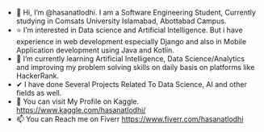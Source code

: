 - 👋 Hi, I’m @hasanatlodhi. I am a Software Engineering Student, Currently studying in Comsats University Islamabad, Abottabad Campus.
- ⭐ I’m interested in Data science and Artificial Intelligence. But i have experience in web development especially Django and also in Mobile Application development using Java and Kotlin.
- 🌱 I’m currently learning Artificial Intelligence, Data Science/Analytics and improving my problem solving skills on daily basis on platforms like HackerRank.
-  ✔   I have done Several Projects Related To Data Science, AI and other fields as well.
-  👀  You can visit My Profile on Kaggle. https://www.kaggle.com/hasanatlodhi/ 
- 📫 You can Reach me on Fiverr https://www.fiverr.com/hasanatlodhi

